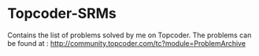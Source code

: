 # Topcoder-SRMs
Contains the list of problems solved by me on Topcoder. The problems can be found at :
http://community.topcoder.com/tc?module=ProblemArchive
